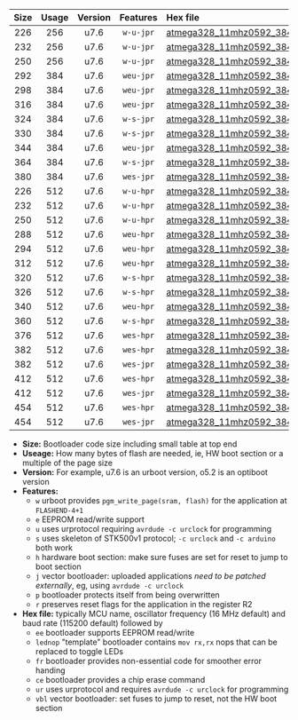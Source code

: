 |Size|Usage|Version|Features|Hex file|
|:-:|:-:|:-:|:-:|:--|
|226|256|u7.6|`w-u-jpr`|[atmega328_11mhz0592_38400bps_ur_vbl.hex](https://raw.githubusercontent.com/stefanrueger/urboot/main//atmega328_11mhz0592_38400bps_ur_vbl.hex)|
|232|256|u7.6|`w-u-jpr`|[atmega328_11mhz0592_38400bps_lednop_ur_vbl.hex](https://raw.githubusercontent.com/stefanrueger/urboot/main//atmega328_11mhz0592_38400bps_lednop_ur_vbl.hex)|
|250|256|u7.6|`w-u-jpr`|[atmega328_11mhz0592_38400bps_lednop_fr_ur_vbl.hex](https://raw.githubusercontent.com/stefanrueger/urboot/main//atmega328_11mhz0592_38400bps_lednop_fr_ur_vbl.hex)|
|292|384|u7.6|`weu-jpr`|[atmega328_11mhz0592_38400bps_ee_ur_vbl.hex](https://raw.githubusercontent.com/stefanrueger/urboot/main//atmega328_11mhz0592_38400bps_ee_ur_vbl.hex)|
|298|384|u7.6|`weu-jpr`|[atmega328_11mhz0592_38400bps_ee_lednop_ur_vbl.hex](https://raw.githubusercontent.com/stefanrueger/urboot/main//atmega328_11mhz0592_38400bps_ee_lednop_ur_vbl.hex)|
|316|384|u7.6|`weu-jpr`|[atmega328_11mhz0592_38400bps_ee_lednop_fr_ur_vbl.hex](https://raw.githubusercontent.com/stefanrueger/urboot/main//atmega328_11mhz0592_38400bps_ee_lednop_fr_ur_vbl.hex)|
|324|384|u7.6|`w-s-jpr`|[atmega328_11mhz0592_38400bps_vbl.hex](https://raw.githubusercontent.com/stefanrueger/urboot/main//atmega328_11mhz0592_38400bps_vbl.hex)|
|330|384|u7.6|`w-s-jpr`|[atmega328_11mhz0592_38400bps_lednop_vbl.hex](https://raw.githubusercontent.com/stefanrueger/urboot/main//atmega328_11mhz0592_38400bps_lednop_vbl.hex)|
|344|384|u7.6|`weu-jpr`|[atmega328_11mhz0592_38400bps_ee_lednop_fr_ce_ur_vbl.hex](https://raw.githubusercontent.com/stefanrueger/urboot/main//atmega328_11mhz0592_38400bps_ee_lednop_fr_ce_ur_vbl.hex)|
|364|384|u7.6|`w-s-jpr`|[atmega328_11mhz0592_38400bps_lednop_fr_vbl.hex](https://raw.githubusercontent.com/stefanrueger/urboot/main//atmega328_11mhz0592_38400bps_lednop_fr_vbl.hex)|
|380|384|u7.6|`wes-jpr`|[atmega328_11mhz0592_38400bps_ee_vbl.hex](https://raw.githubusercontent.com/stefanrueger/urboot/main//atmega328_11mhz0592_38400bps_ee_vbl.hex)|
|226|512|u7.6|`w-u-hpr`|[atmega328_11mhz0592_38400bps_ur.hex](https://raw.githubusercontent.com/stefanrueger/urboot/main//atmega328_11mhz0592_38400bps_ur.hex)|
|232|512|u7.6|`w-u-hpr`|[atmega328_11mhz0592_38400bps_lednop_ur.hex](https://raw.githubusercontent.com/stefanrueger/urboot/main//atmega328_11mhz0592_38400bps_lednop_ur.hex)|
|250|512|u7.6|`w-u-hpr`|[atmega328_11mhz0592_38400bps_lednop_fr_ur.hex](https://raw.githubusercontent.com/stefanrueger/urboot/main//atmega328_11mhz0592_38400bps_lednop_fr_ur.hex)|
|288|512|u7.6|`weu-hpr`|[atmega328_11mhz0592_38400bps_ee_ur.hex](https://raw.githubusercontent.com/stefanrueger/urboot/main//atmega328_11mhz0592_38400bps_ee_ur.hex)|
|294|512|u7.6|`weu-hpr`|[atmega328_11mhz0592_38400bps_ee_lednop_ur.hex](https://raw.githubusercontent.com/stefanrueger/urboot/main//atmega328_11mhz0592_38400bps_ee_lednop_ur.hex)|
|312|512|u7.6|`weu-hpr`|[atmega328_11mhz0592_38400bps_ee_lednop_fr_ur.hex](https://raw.githubusercontent.com/stefanrueger/urboot/main//atmega328_11mhz0592_38400bps_ee_lednop_fr_ur.hex)|
|320|512|u7.6|`w-s-hpr`|[atmega328_11mhz0592_38400bps.hex](https://raw.githubusercontent.com/stefanrueger/urboot/main//atmega328_11mhz0592_38400bps.hex)|
|326|512|u7.6|`w-s-hpr`|[atmega328_11mhz0592_38400bps_lednop.hex](https://raw.githubusercontent.com/stefanrueger/urboot/main//atmega328_11mhz0592_38400bps_lednop.hex)|
|340|512|u7.6|`weu-hpr`|[atmega328_11mhz0592_38400bps_ee_lednop_fr_ce_ur.hex](https://raw.githubusercontent.com/stefanrueger/urboot/main//atmega328_11mhz0592_38400bps_ee_lednop_fr_ce_ur.hex)|
|360|512|u7.6|`w-s-hpr`|[atmega328_11mhz0592_38400bps_lednop_fr.hex](https://raw.githubusercontent.com/stefanrueger/urboot/main//atmega328_11mhz0592_38400bps_lednop_fr.hex)|
|376|512|u7.6|`wes-hpr`|[atmega328_11mhz0592_38400bps_ee.hex](https://raw.githubusercontent.com/stefanrueger/urboot/main//atmega328_11mhz0592_38400bps_ee.hex)|
|382|512|u7.6|`wes-hpr`|[atmega328_11mhz0592_38400bps_ee_lednop.hex](https://raw.githubusercontent.com/stefanrueger/urboot/main//atmega328_11mhz0592_38400bps_ee_lednop.hex)|
|382|512|u7.6|`wes-jpr`|[atmega328_11mhz0592_38400bps_ee_lednop_vbl.hex](https://raw.githubusercontent.com/stefanrueger/urboot/main//atmega328_11mhz0592_38400bps_ee_lednop_vbl.hex)|
|412|512|u7.6|`wes-hpr`|[atmega328_11mhz0592_38400bps_ee_lednop_fr.hex](https://raw.githubusercontent.com/stefanrueger/urboot/main//atmega328_11mhz0592_38400bps_ee_lednop_fr.hex)|
|412|512|u7.6|`wes-jpr`|[atmega328_11mhz0592_38400bps_ee_lednop_fr_vbl.hex](https://raw.githubusercontent.com/stefanrueger/urboot/main//atmega328_11mhz0592_38400bps_ee_lednop_fr_vbl.hex)|
|454|512|u7.6|`wes-hpr`|[atmega328_11mhz0592_38400bps_ee_lednop_fr_ce.hex](https://raw.githubusercontent.com/stefanrueger/urboot/main//atmega328_11mhz0592_38400bps_ee_lednop_fr_ce.hex)|
|454|512|u7.6|`wes-jpr`|[atmega328_11mhz0592_38400bps_ee_lednop_fr_ce_vbl.hex](https://raw.githubusercontent.com/stefanrueger/urboot/main//atmega328_11mhz0592_38400bps_ee_lednop_fr_ce_vbl.hex)|

- **Size:** Bootloader code size including small table at top end
- **Useage:** How many bytes of flash are needed, ie, HW boot section or a multiple of the page size
- **Version:** For example, u7.6 is an urboot version, o5.2 is an optiboot version
- **Features:**
  + `w` urboot provides `pgm_write_page(sram, flash)` for the application at `FLASHEND-4+1`
  + `e` EEPROM read/write support
  + `u` uses urprotocol requiring `avrdude -c urclock` for programming
  + `s` uses skeleton of STK500v1 protocol; `-c urclock` and `-c arduino` both work
  + `h` hardware boot section: make sure fuses are set for reset to jump to boot section
  + `j` vector bootloader: uploaded applications *need to be patched externally*, eg, using `avrdude -c urclock`
  + `p` bootloader protects itself from being overwritten
  + `r` preserves reset flags for the application in the register R2
- **Hex file:** typically MCU name, oscillator frequency (16 MHz default) and baud rate (115200 default) followed by
  + `ee` bootloader supports EEPROM read/write
  + `lednop` "template" bootloader contains `mov rx,rx` nops that can be replaced to toggle LEDs
  + `fr` bootloader provides non-essential code for smoother error handing
  + `ce` bootloader provides a chip erase command
  + `ur` uses urprotocol and requires `avrdude -c urclock` for programming
  + `vbl` vector bootloader: set fuses to jump to reset, not the HW boot section
